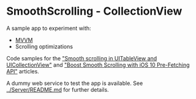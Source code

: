 # SmoothScrolling - CollectionView

A sample app to experiment with:
- [MVVM](https://www.objc.io/issues/13-architecture/mvvm/)
- Scrolling optimizations

Code samples for the ["Smooth scrolling in UITableView and UICollectionView"](https://medium.com/capital-one-developers/smooth-scrolling-in-uitableview-and-uicollectionview-a012045d77f) and ["Boost Smooth Scrolling with iOS 10 Pre-Fetching API"](https://medium.com/capital-one-developers/boost-smooth-scrolling-with-ios-10-pre-fetching-api-818c25cd9c5d) articles.

A dummy web service to test the app is available. See [../Server/README.md](https://github.com/andrea-prearo/SwiftExamples/blob/master/SmoothScrolling/README.md) for further details.
